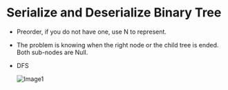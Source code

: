 # Serialize and Deserialize Binary Tree

- Preorder, if you do not have one, use N to represent.

- The problem is knowing when the right node or the child tree is ended. Both sub-nodes are Null.

- DFS

  ![Image1](https://github.com/CarmenDou/Leetcode/tree/master/297/Image1.jpg)